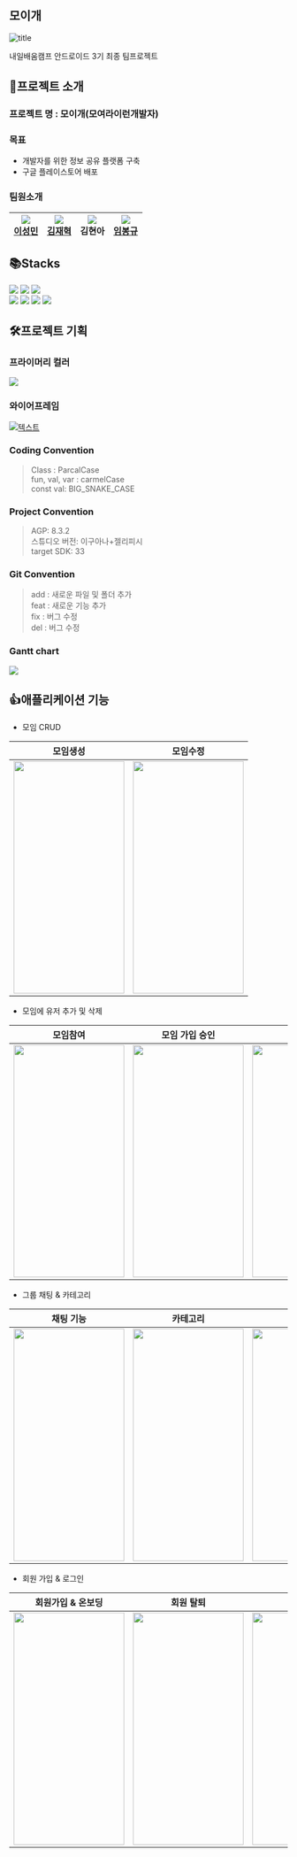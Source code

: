 ## 모이개 
![title](https://ifh.cc/g/0Fw92X.png)

내일배움캠프 안드로이드 3기 최종 팀프로젝트

## 🙌프로젝트 소개
### **프로젝트 명 : 모이개(모여라이런개발자)**

###  목표
- 개발자를 위한 정보 공유 플랫폼 구축
- 구글 플레이스토어 배포

### 팀원소개
|<img src="https://img.shields.io/badge/PL-red?&logoColor=white"></br>[이성민](https://github.com/winterwood0118)  |<img src="https://img.shields.io/badge/QA-6DB33F?&logoColor=white"> </br> [김재혁](https://github.com/Combro-Kim) | <img src="https://img.shields.io/badge/PE-4B89DC?"> </br>김현아 | <img src="https://img.shields.io/badge/PE-4B89DC?"> </br>[임봉규](https://github.com/bonggyulim) |
| --- | --- | --- | --- |

## 📚Stacks

<img src="https://img.shields.io/badge/Kotlin-7F52FF?style=for-the-badge&logo=kotlin&logoColor=white"/> <img src="https://img.shields.io/badge/Android-3DDC84?style=for-the-badge&logo=android&logoColor=white"/>
<img src="https://img.shields.io/badge/Android Studio-3DDC84?style=for-the-badge&logo=Android Studio&logoColor=white"/></br>
<img src="https://img.shields.io/badge/firebase-FFCA28?style=for-the-badge&logo=firebase&logoColor=white">
<img src="https://img.shields.io/badge/github-181717?style=for-the-badge&logo=github&logoColor=white">
<img src="https://img.shields.io/badge/git-F05032?style=for-the-badge&logo=git&logoColor=white">
<img src="https://img.shields.io/badge/gradle-02303A?style=for-the-badge&logo=gradle&logoColor=white">


## 🛠프로젝트 기획
### 프라이머리 컬러 
<img src="https://img.shields.io/badge/326DF7-326DF7?&logoColor=white">

### 와이어프레임
[![텍스트](https://velog.velcdn.com/images/qhdrb123/post/d2671390-a56c-45ba-8222-aa944f16e0f8/image.png)](https://www.figma.com/design/e2hRJCDTkadbtvh8wlWzbC/5%EC%A1%B0_%EB%AA%A8%EC%9D%B4%EA%B0%9C?node-id=358-1070&t=fNIG7Qw02b5hX2gF-0)


### Coding Convention
> Class : ParcalCase </br>
fun, val, var : carmelCase </br>
const val: BIG_SNAKE_CASE

### Project Convention  
>AGP: 8.3.2</br>
스튜디오 버전: 이구아나+젤리피시</br>
target SDK: 33


### Git Convention
>add : 새로운 파일 및 폴더 추가 </br>
feat : 새로운 기능 추가</br>
fix : 버그 수정</br>
del : 버그 수정

### Gantt chart
![](https://velog.velcdn.com/images/qhdrb123/post/908dda56-db3a-445b-8c5e-93e0b9b7a582/image.png)

## 👍애플리케이션 기능
- 모임 CRUD

|모임생성|모임수정|
|---|---|
|<img src="https://github.com/Android-3rd-Momo/MOMO/assets/161282085/151c16a4-9b7c-4fa7-b7f0-27b91073da00" width="200" height="420"/>|<img src="https://github.com/Android-3rd-Momo/MOMO/assets/161282085/de35a85e-ff6f-48a3-8c30-5db3ccaf538d" width="200" height="420"/>|

- 모임에 유저 추가 및 삭제

|모임참여|모임 가입 승인|모임 탈퇴|유저 강퇴|
|---|---|---|---|
|<img src="https://github.com/Android-3rd-Momo/MOMO/assets/161282085/61fd9cbe-7bdb-4bc4-9c1e-097bb308cb97" width="200" height="420"/>|<img src="https://github.com/Android-3rd-Momo/MOMO/assets/161282085/9f5ca7fd-fda3-4111-b645-730e8ba8a928" width="200" height="420"/>|<img src="https://github.com/Android-3rd-Momo/MOMO/assets/161282085/9f1458be-b065-4c37-9660-af6fa2dd79c2" width="200" height="420"/>|<img src="https://github.com/Android-3rd-Momo/MOMO/assets/161282085/c077284f-ec8e-4419-9fb4-780884a8d9ac" width="200" height="420"/>|

- 그룹 채팅 & 카테고리

|채팅 기능|카테고리|검색 기능|
|---|---|---|
|<img src="https://github.com/Android-3rd-Momo/MOMO/assets/161282085/bad9d3ea-e163-462f-8211-5b9e6907bf28" width="200" height="420"/>|<img src="https://github.com/Android-3rd-Momo/MOMO/assets/161282085/e8a9b5f0-a1db-4138-aaa1-f91cc99a69b9" width="200" height="420"/>|<img src="https://github.com/Android-3rd-Momo/MOMO/assets/161282085/699c996e-5477-41be-91cd-ec7d11ec6927" width="200" height="420"/>|

- 회원 가입 & 로그인

|회원가입 & 온보딩|회원 탈퇴|로그아웃|
|---|---|---|
|<img src="https://github.com/Android-3rd-Momo/MOMO/assets/161282085/989ab360-1653-4238-bba2-9626a7a6c317" width="200" height="420"/>|<img src="https://github.com/Android-3rd-Momo/MOMO/assets/161282085/d6910315-231f-4e33-b2ae-542b95d35412" width="200" height="420"/>|<img src="https://github.com/Android-3rd-Momo/MOMO/assets/161282085/41aaed19-863b-436e-b894-4dff01822c34" width="200" height="420"/>|

